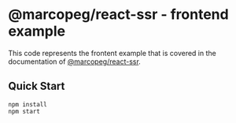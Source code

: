 # @marcopeg/react-ssr - frontend example

This code represents the frontent example that is covered in the documentation
of [@marcopeg/react-ssr](https://marcopeg.github.io/react-ssr).

## Quick Start

    npm install
    npm start


